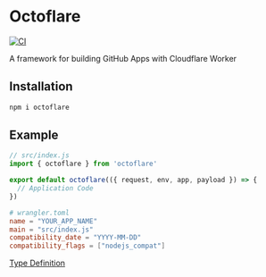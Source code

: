 # Octoflare

[![CI](https://github.com/jill64/octoflare/actions/workflows/ci.yml/badge.svg)](https://github.com/jill64/octoflare/actions/workflows/ci.yml)

A framework for building GitHub Apps with Cloudflare Worker

## Installation

```sh
npm i octoflare
```

## Example

```js
// src/index.js
import { octoflare } from 'octoflare'

export default octoflare(({ request, env, app, payload }) => {
  // Application Code
})
```

```toml
# wrangler.toml
name = "YOUR_APP_NAME"
main = "src/index.js"
compatibility_date = "YYYY-MM-DD"
compatibility_flags = ["nodejs_compat"]
```

[Type Definition](./src/types/OctoflareHandler.ts)
